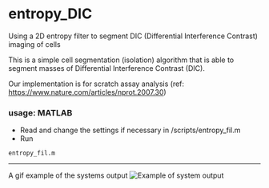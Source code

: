 # entropy_DIC
Using a 2D entropy filter to segment DIC (Differential Interference Contrast) imaging of cells

This is a simple cell segmentation (isolation) algorithm that is able to segment masses of Differential Interference Contrast (DIC).

Our implementation is for scratch assay analysis (ref: https://www.nature.com/articles/nprot.2007.30)

### usage: MATLAB

* Read and change the settings if necessary in /scripts/entropy_fil.m
* Run
```
entropy_fil.m
```

------------------------------
A gif example of the systems output
![Example of system output](https://github.com/Sam-Freitas/entropy_DIC/blob/master/scripts/output/Example_output/RENCA_A28_10FBS_3HAA_1.gif)
